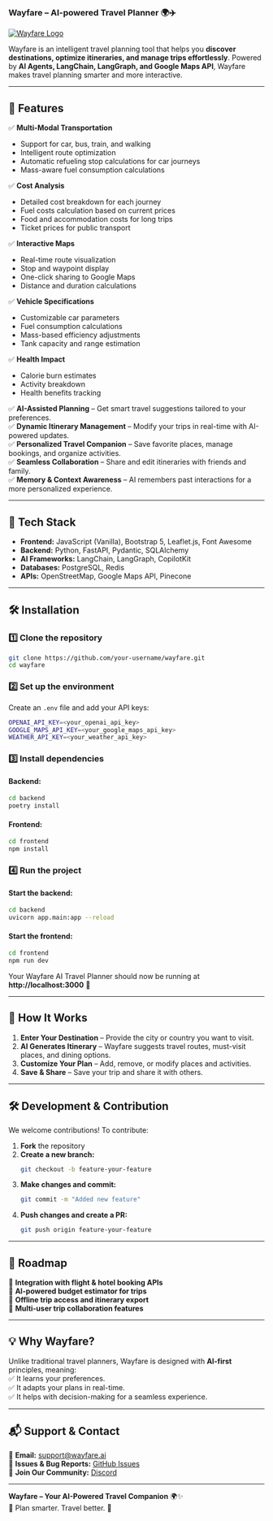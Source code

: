 ### **Wayfare – AI-powered Travel Planner** 🌍✈️

[![Wayfare Logo](https://your-logo-url.com)](https://your-project-url.com)  

Wayfare is an intelligent travel planning tool that helps you **discover destinations, optimize itineraries, and manage trips effortlessly**. Powered by **AI Agents, LangChain, LangGraph, and Google Maps API**, Wayfare makes travel planning smarter and more interactive.  

---

## 🚀 **Features**
✅ **Multi-Modal Transportation** 
- Support for car, bus, train, and walking
- Intelligent route optimization
- Automatic refueling stop calculations for car journeys
- Mass-aware fuel consumption calculations

✅ **Cost Analysis**
- Detailed cost breakdown for each journey
- Fuel costs calculation based on current prices
- Food and accommodation costs for long trips
- Ticket prices for public transport

✅ **Interactive Maps**
- Real-time route visualization
- Stop and waypoint display
- One-click sharing to Google Maps
- Distance and duration calculations

✅ **Vehicle Specifications**
- Customizable car parameters
- Fuel consumption calculations
- Mass-based efficiency adjustments
- Tank capacity and range estimation

✅ **Health Impact**
- Calorie burn estimates
- Activity breakdown
- Health benefits tracking

✅ **AI-Assisted Planning** – Get smart travel suggestions tailored to your preferences.  
✅ **Dynamic Itinerary Management** – Modify your trips in real-time with AI-powered updates.  
✅ **Personalized Travel Companion** – Save favorite places, manage bookings, and organize activities.  
✅ **Seamless Collaboration** – Share and edit itineraries with friends and family.  
✅ **Memory & Context Awareness** – AI remembers past interactions for a more personalized experience.  

---

## 🎯 **Tech Stack**
- **Frontend:** JavaScript (Vanilla), Bootstrap 5, Leaflet.js, Font Awesome  
- **Backend:** Python, FastAPI, Pydantic, SQLAlchemy  
- **AI Frameworks:** LangChain, LangGraph, CopilotKit  
- **Databases:** PostgreSQL, Redis  
- **APIs:** OpenStreetMap, Google Maps API, Pinecone  

---

## 🛠 **Installation**
### **1️⃣ Clone the repository**
```bash
git clone https://github.com/your-username/wayfare.git
cd wayfare
```

### **2️⃣ Set up the environment**
Create an `.env` file and add your API keys:
```bash
OPENAI_API_KEY=<your_openai_api_key>
GOOGLE_MAPS_API_KEY=<your_google_maps_api_key>
WEATHER_API_KEY=<your_weather_api_key>
```

### **3️⃣ Install dependencies**
#### Backend:
```bash
cd backend
poetry install
```
#### Frontend:
```bash
cd frontend
npm install
```

### **4️⃣ Run the project**
#### Start the backend:
```bash
cd backend
uvicorn app.main:app --reload
```
#### Start the frontend:
```bash
cd frontend
npm run dev
```
Your Wayfare AI Travel Planner should now be running at **http://localhost:3000** 🎉

---

## 🤖 **How It Works**
1. **Enter Your Destination** – Provide the city or country you want to visit.  
2. **AI Generates Itinerary** – Wayfare suggests travel routes, must-visit places, and dining options.  
3. **Customize Your Plan** – Add, remove, or modify places and activities.  
4. **Save & Share** – Save your trip and share it with others.  

---

## 🛠 **Development & Contribution**
We welcome contributions! To contribute:  
1. **Fork** the repository  
2. **Create a new branch:**  
   ```bash
   git checkout -b feature-your-feature
   ```
3. **Make changes and commit:**  
   ```bash
   git commit -m "Added new feature"
   ```
4. **Push changes and create a PR:**  
   ```bash
   git push origin feature-your-feature
   ```

---

## 📖 **Roadmap**
🔹 **Integration with flight & hotel booking APIs**  
🔹 **AI-powered budget estimator for trips**  
🔹 **Offline trip access and itinerary export**  
🔹 **Multi-user trip collaboration features**  

---

## 💡 **Why Wayfare?**
Unlike traditional travel planners, Wayfare is designed with **AI-first** principles, meaning:  
✅ It learns your preferences.  
✅ It adapts your plans in real-time.  
✅ It helps with decision-making for a seamless experience.  

---

## 📬 **Support & Contact**
📧 **Email:** support@wayfare.ai  
📌 **Issues & Bug Reports:** [GitHub Issues](https://github.com/your-username/wayfare/issues)  
💬 **Join Our Community:** [Discord](https://discord.gg/wayfare)  

---

**Wayfare – Your AI-Powered Travel Companion** 🌍✨  
🚀 Plan smarter. Travel better. 🚀